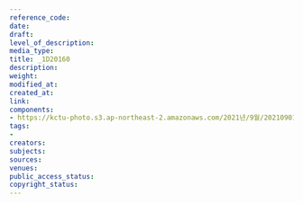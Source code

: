 ```yaml
---
reference_code: 
date: 
draft: 
level_of_description: 
media_type: 
title: _1D20160
description: 
weight: 
modified_at: 
created_at: 
link: 
components:
- https://kctu-photo.s3.ap-northeast-2.amazonaws.com/2021년/9월/20210901_민주노총+대국회+요구+기자회견/_1D20160.jpg
tags:
- 
creators: 
subjects: 
sources: 
venues: 
public_access_status: 
copyright_status: 
---
```

